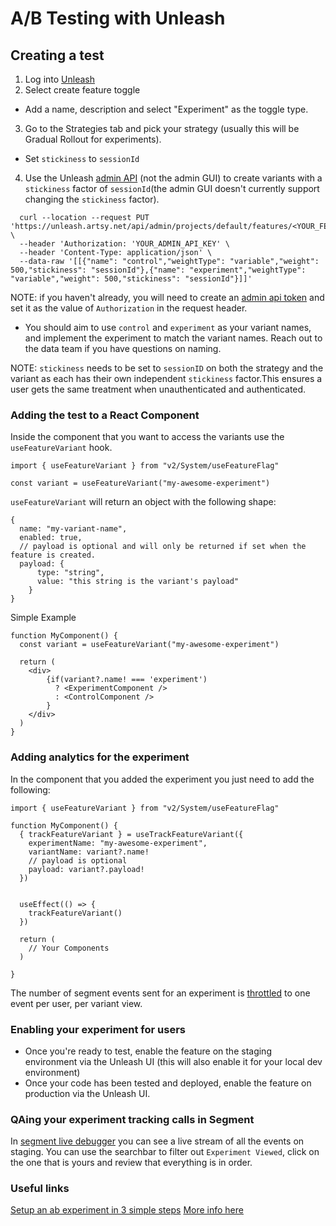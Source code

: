# A/B Testing with Unleash

## Creating a test

1. Log into [Unleash](https://unleash.artsy.net)
2. Select create feature toggle

- Add a name, description and select "Experiment" as the toggle type.

3. Go to the Strategies tab and pick your strategy (usually this will be Gradual Rollout for experiments).

- Set `stickiness` to `sessionId`

4. Use the Unleash [admin API](https://docs.getunleash.io/api/admin/feature-toggles-v2) (not the admin GUI) to create variants with a `stickiness` factor of `sessionId`(the admin GUI doesn't currently support changing the `stickiness` factor).

```
  curl --location --request PUT 'https://unleash.artsy.net/api/admin/projects/default/features/<YOUR_FEATURE_NAME>/variants' \
  --header 'Authorization: 'YOUR_ADMIN_API_KEY' \
  --header 'Content-Type: application/json' \
  --data-raw '[[{"name": "control","weightType": "variable","weight": 500,"stickiness": "sessionId"},{"name": "experiment","weightType": "variable","weight": 500,"stickiness": "sessionId"}]]'
```

NOTE: if you haven't already, you will need to create an [admin api token](https://docs.getunleash.io/user_guide/api-token) and set it as the value of `Authorization` in the request header.

- You should aim to use `control` and `experiment` as your variant names, and implement the experiment to match the variant names. Reach out to the data team if you have questions on naming.

NOTE: `stickiness` needs to be set to `sessionID` on both the strategy and the variant as each has their own independent `stickiness` factor.This ensures a user gets the same treatment when unauthenticated and authenticated.

### Adding the test to a React Component

Inside the component that you want to access the variants use the `useFeatureVariant` hook.

```tsx
import { useFeatureVariant } from "v2/System/useFeatureFlag"

const variant = useFeatureVariant("my-awesome-experiment")
```

`useFeatureVariant` will return an object with the following shape:

```tsx
{
  name: "my-variant-name",
  enabled: true,
  // payload is optional and will only be returned if set when the feature is created.
  payload: {
      type: "string",
      value: "this string is the variant's payload"
    }
}
```

Simple Example

```tsx
function MyComponent() {
  const variant = useFeatureVariant("my-awesome-experiment")

  return (
    <div>
        {if(variant?.name! === 'experiment')
          ? <ExperimentComponent />
          : <ControlComponent />
        }
    </div>
  )
}
```

### Adding analytics for the experiment

In the component that you added the experiment you just need to add the following:

```tsx
import { useFeatureVariant } from "v2/System/useFeatureFlag"

function MyComponent() {
  { trackFeatureVariant } = useTrackFeatureVariant({
    experimentName: "my-awesome-experiment",
    variantName: variant?.name!
    // payload is optional
    payload: variant?.payload!
  })


  useEffect(() => {
    trackFeatureVariant()
  })

  return (
    // Your Components
  )

}
```

The number of segment events sent for an experiment is [throttled](https://github.com/artsy/force/blob/main/src/v2/System/useFeatureFlag.tsx#L65) to one event per user, per variant view.

### Enabling your experiment for users

- Once you're ready to test, enable the feature on the staging environment via the Unleash UI (this will also enable it for your local dev environment)
- Once your code has been tested and deployed, enable the feature on production via the Unleash UI.

### QAing your experiment tracking calls in Segment

In [segment live debugger](https://app.segment.com/artsy-engineering/sources/force-staging/debugger) you can see a live stream of all the events on staging. You can use the searchbar to filter out `Experiment Viewed`, click on the one that is yours and review that everything is in order.

### Useful links

[Setup an ab experiment in 3 simple steps](https://www.getunleash.io/blog/a-b-n-experiments-in-3-simple-steps)
[More info here](https://docs.getunleash.io/advanced/toggle_variants#what-are-variants)
